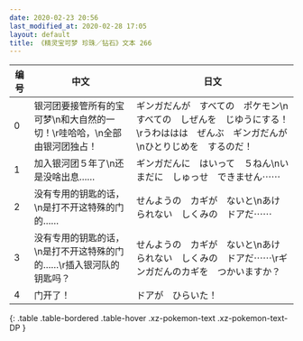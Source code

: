 ```yaml
---
date: 2020-02-23 20:56
last_modified_at: 2020-02-28 17:05
layout: default
title: 《精灵宝可梦 珍珠／钻石》文本 266
---
```

| 编号 | 中文 | 日文 |
| ---- | ---- | ---- |
| 0 | 银河团要接管所有的宝可梦\n和大自然的一切！\r哇哈哈，\n全部由银河团独占！ | ギンガだんが　すべての　ポケモン\nすべての　しぜんを　じゆうにする！\rうわははは　ぜんぶ　ギンガだんが\nひとりじめを　するのだ！ |
| 1 | 加入银河团５年了\n还是没啥出息…… | ギンガだんに　はいって　５ねん\nいまだに　しゅっせ　できません⋯⋯ |
| 2 | 没有专用的钥匙的话，\n是打不开这特殊的门的…… | せんようの　カギが　ないと\nあけられない　しくみの　ドアだ⋯⋯ |
| 3 | 没有专用的钥匙的话，\n是打不开这特殊的门的……\r插入银河队的钥匙吗？ | せんようの　カギが　ないと\nあけられない　しくみの　ドアだ⋯⋯\rギンガだんのカギを　つかいますか？ |
| 4 | 门开了！ | ドアが　ひらいた！ |
{: .table .table-bordered .table-hover .xz-pokemon-text .xz-pokemon-text-DP }